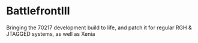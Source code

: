 # BattlefrontIII
Bringing the 70217 development build to life, and patch it for regular RGH &amp; JTAGGED systems, as well as Xenia
